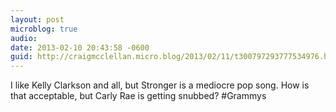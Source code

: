 ```yaml
---
layout: post
microblog: true
audio: 
date: 2013-02-10 20:43:58 -0600
guid: http://craigmcclellan.micro.blog/2013/02/11/t300797293777534976.html
---
```

I like Kelly Clarkson and all, but Stronger is a mediocre pop song. How is that acceptable, but Carly Rae is getting snubbed? #Grammys
